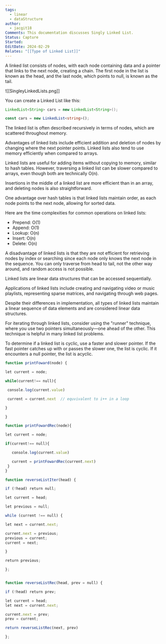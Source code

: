 ```yaml
---
tags:
  - linear
  - dataStructure
author:
  - jacgit18
Comments: This documentation discusses Singly Linked List.
Status: Capture
Started: 
EditDate: 2024-02-29
Relates: "[[Type of Linked List]]"
---
```

A linked list consists of nodes, with each node containing data and a pointer that links to the next node, creating a chain. The first node in the list is known as the head, and the last node, which points to null, is known as the tail.

![[SingleyLinkedLists.png]]

You can create a Linked List like this:

```Java
LinkedList<String> cars = new LinkedList<String>();
```

```typescript
const cars = new LinkedList<string>();
```


The linked list is often described recursively in terms of nodes, which are scattered throughout memory.

Advantages of linked lists include efficient addition and deletion of nodes by changing where the next pointer points. Linked lists also tend to use memory efficiently when compared to arrays.

Linked lists are useful for adding items without copying to memory, similar to hash tables. However, traversing a linked list can be slower compared to arrays, even though both are technically O(n).

Insertions in the middle of a linked list are more efficient than in an array, and deleting nodes is also straightforward.

One advantage over hash tables is that linked lists maintain order, as each node points to the next node, allowing for sorted data.

Here are the time complexities for common operations on linked lists:

- Prepend: O(1)
- Append: O(1)
- Lookup: O(n)
- Insert: O(n)
- Delete: O(n)

A disadvantage of linked lists is that they are not efficient for retrieving nodes by index or searching since each node only knows the next node in the sequence. You can only traverse from head to tail, not the other way around, and random access is not possible.

Linked lists are linear data structures that can be accessed sequentially.

Applications of linked lists include creating and navigating video or music playlists, representing sparse matrices, and navigating through web pages.

Despite their differences in implementation, all types of linked lists maintain a linear sequence of data elements and are considered linear data structures.

For iterating through linked lists, consider using the "runner" technique, where you use two pointers simultaneously—one ahead of the other. This technique is helpful in many linked list problems.

To determine if a linked list is cyclic, use a faster and slower pointer. If the fast pointer catches up with or passes the slower one, the list is cyclic. If it encounters a null pointer, the list is acyclic.



```javascript
function printFoward(node) {  

let current = node;  

while(current!== null){  

 console.log(current.value)  

 current = current.next  // equvivalent to i++ in a loop  

}  

}  

function printFowardRec(node){  

let current = node;  

if(current!== null){  

   console.log(current.value)  

   current = printFowardRec(current.next)    
 }  
}  
```

```javascript
function reverseListIter(head) {  

if (!head) return null;  

let current = head;  

let previous = null;  

while (current !== null) {  

let next = current.next;  

current.next = previous;   
previous = current;   
current = next;   

}  

return previous;  

};  


function reverseListRec(head, prev = null) {  

if (!head) return prev;  

let current = head;  
let next = current.next;   

current.next = prev;       
prev = current;         

return reverseListRec(next, prev)  

};  
```